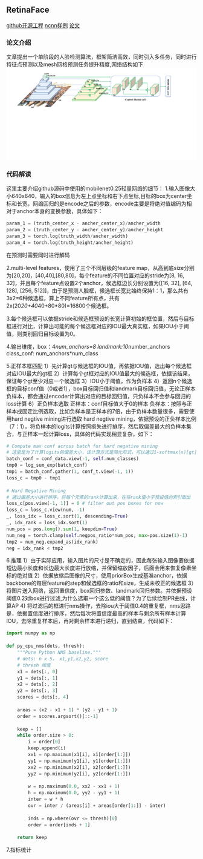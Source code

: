 ## RetinaFace
[github开源工程](https://github.com/biubug6/Pytorch_Retinaface)
[ncnn样例](https://github.com/Tencent/ncnn/blob/master/examples/retinaface.cpp)
[论文](https://arxiv.org/abs/1905.00641)

### 论文介绍
文章提出一个单阶段的人脸检测算法，框架简洁高效，同时引入多任务，同时进行特征点预测以及mesh网格预测任务提升精度,网络结构如下
![RetinaFace Architecture](pics/RetinaFace.png)

### 代码解读
这里主要介绍github源码中使用的mobilenet0.25轻量网络的细节：
1.输入图像大小640x640，输入的box信息为左上点坐标和右下点坐标,目标的box为center坐标和长宽，网络回归的是encode之后的参数，encode主要是将绝对值编码为相对于anchor本身的变换参数，具体如下：
```python
param_1 = (truth_center_x - ancher_center_x)/ancher_width
param_2 = (truth_center_y - ancher_center_y)/ancher_height
param_3 = torch.log(truth_width/ancher_width)
param_4 = torch.log(truth_height/ancher_height)
```
在预测时需要同时进行解码

2.multi-level features，使用了三个不同层级的feature map，从高到底size分别为[20,20]，[40,40],[80,80]，每个feature的不同位置对应的stride为[8, 16, 32]，并且每个feature点设置2个anchor，候选框边长分别设置为[[16, 32], [64, 128], [256, 512]]，由于是预测人脸框，候选框长宽比始终保持1：1，那么共有3x2=6种候选框，算上不同feature所有点，共有2x(20*20+40*40+80*80)=16800个候选框。

3.每个候选框可以依据stride和候选框预设的长宽计算初始的框位置，然后与目标框进行对比，计算出可能的每个候选框对应的IOU最大真实框，如果IOU小于阈值，则类别回归目标设置为0。

4.输出维度，box：4*num_anchors=8 landmark:10*number_anchors class_conf: num_anchors*num_class

5.正样本框匹配
1）先计算gt与候选框的IOU值，再依据IOU值，选出每个候选框对应IOU最大的gt框
2）计算每个gt框对应的IOU值最大的候选框，依据该结果，保证每个gt至少对应一个候选框
3）IOU小于阈值，作为负样本
4）返回n个候选框的目标conf值（0或者1），box目标回归值和landmark目标回归值，无论正样本负样本，都会通过encoder计算出对应的目标回归值，只负样本不会参与回归的loss计算
6）正负样本选取
正样本：conf目标值大于0的样本
负样本：按照与正样本成固定比例选取，比如负样本是正样本的7倍，由于负样本数量很多，需要使用hard negtive mining进行选取
hard negtive mining，依据预设的正负样本比例（7：1），将负样本的logits计算按照损失进行排序，然后取偏差最大的负样本集合，与正样本一起计算loss，具体的代码实现稍显复杂，如下：
```python
# Compute max conf across batch for hard negative mining
# 这里是为了计算logits的偏差大小，该计算方式是简化形式，可以通过1-softmax(x)[gt]来推导
batch_conf = conf_data.view(-1, self.num_classes)
tmp0 = log_sum_exp(batch_conf) 
tmp1 = batch_conf.gather(1, conf_t.view(-1, 1))
loss_c = tmp0 - tmp1

# Hard Negative Mining
# 通过偏差大小进行排序，将每个元素的rank计算出来，在将rank值小于预设值的索引取出
loss_c[pos.view(-1, 1)] = 0 # filter out pos boxes for now
loss_c = loss_c.view(num, -1)
_, loss_idx = loss_c.sort(1, descending=True)
_, idx_rank = loss_idx.sort(1)
num_pos = pos.long().sum(1, keepdim=True)
num_neg = torch.clamp(self.negpos_ratio*num_pos, max=pos.size(1)-1)
tmp2 = num_neg.expand_as(idx_rank)
neg = idx_rank < tmp2
```

6.推理
1）由于实际应用，输入图片的尺寸是不确定的，因此每张输入图像要依据短边最小长度和长边最大长度进行放缩，并保留缩放因子，后面会用来恢复像素坐标的绝对值
2）依据放缩后图像的尺寸，使用priorBox生成基准anchor，依据backbone的每层feature的step和候选框的ratio和size，生成未校正的候选框
3）将图片送入网络，返回置信度，box回归参数、landmark回归参数。并依据预设阈值0.2对box进行过滤,为什么选取一个这么低的阈值？为了后续绘制PR曲线，计算AP
4) 将过滤后的框进行nms操作，去除iou大于阈值0.4的重复框，nms思路是，依据置信度进行排序，然后每次将置信度最高的样本与剩余所有样本计算IOU，去除重复样本后，再对剩余样本进行递归，直到结束，代码如下：
```python
import numpy as np

def py_cpu_nms(dets, thresh):
    """Pure Python NMS baseline."""
    # dets: n x 5， x1,y1,x2,y2, score
    # thresh 阈值
    x1 = dets[:, 0]
    y1 = dets[:, 1]
    x2 = dets[:, 2]
    y2 = dets[:, 3]
    scores = dets[:, 4]

    areas = (x2 - x1 + 1) * (y2 - y1 + 1)
    order = scores.argsort()[::-1]

    keep = []
    while order.size > 0:
        i = order[0]
        keep.append(i)
        xx1 = np.maximum(x1[i], x1[order[1:]])
        yy1 = np.maximum(y1[i], y1[order[1:]])
        xx2 = np.minimum(x2[i], x2[order[1:]])
        yy2 = np.minimum(y2[i], y2[order[1:]])

        w = np.maximum(0.0, xx2 - xx1 + 1)
        h = np.maximum(0.0, yy2 - yy1 + 1)
        inter = w * h
        ovr = inter / (areas[i] + areas[order[1:]] - inter)

        inds = np.where(ovr <= thresh)[0]
        order = order[inds + 1]

    return keep

```

7.指标统计


